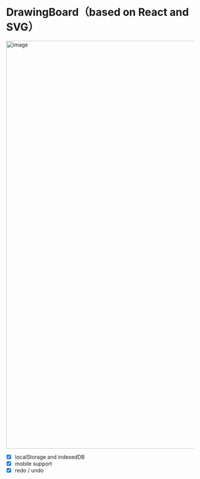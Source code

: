 # DrawingBoard（based on React and SVG）

<img width="1095" alt="image" src="https://user-images.githubusercontent.com/19494806/167089754-466cfc0b-db56-45dd-b357-de44f3a29d69.png">

* [x] localStorage and indexedDB
* [X] mobile support
* [X] redo / undo

